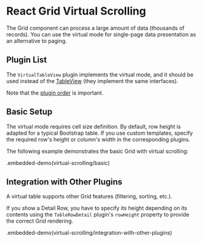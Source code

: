 # React Grid Virtual Scrolling

The Grid component can process a large amount of data (thousands of records). You can use the virtual mode for single-page data presentation as an alternative to paging.

## Plugin List

The `VirtualTableView` plugin implements the virtual mode, and it should be used instead of the [TableView](../../table-view.md) (they implement the same interfaces).

Note that the [plugin order](./plugin-overview.md#plugin-order) is important.

## Basic Setup

The virtual mode requires cell size definition. By default, row height is adapted for a typical Bootstrap table. If you use custom templates, specify the required row's height or column's width in the corresponding plugins.

The following example demonstrates the basic Grid with virtual scrolling:

.embedded-demo(virtual-scrolling/basic)

## Integration with Other Plugins

A virtual table supports other Grid features (filtering, sorting, etc.).

If you show a Detail Row, you have to specify its height depending on its contents using the `TableRowDetail` plugin's `rowHeight` property to provide the correct Grid rendering.

.embedded-demo(virtual-scrolling/integration-with-other-plugins)
